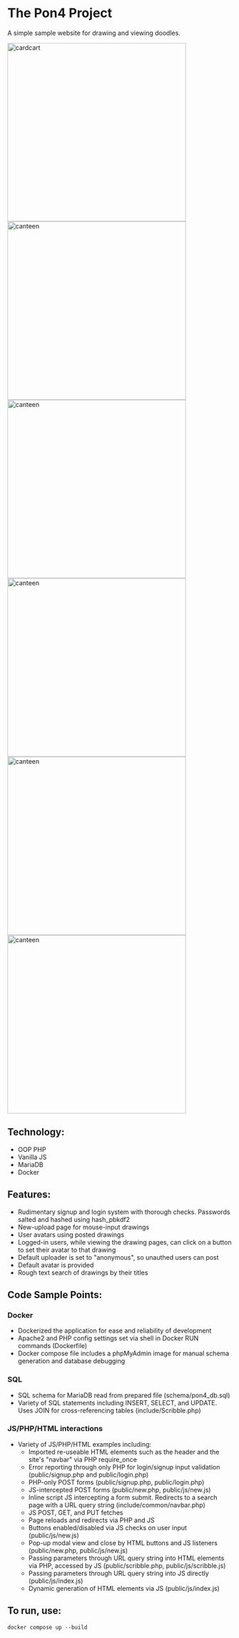 # The Pon4 Project

A simple sample website for drawing and viewing doodles.

<img src="https://github.com/user-attachments/assets/36bf3238-1237-4c77-813a-5634c0455bdd" alt="cardcart" width="400"/>
<img src="https://github.com/user-attachments/assets/46217a65-b01c-4847-814d-4c8f8e1c8a99" alt="canteen" width="400"/>
<img src="https://github.com/user-attachments/assets/9197778c-2479-4043-8ed6-60b3064158c3" alt="canteen" width="400"/>
<img src="https://github.com/user-attachments/assets/44e54990-f7fe-4625-96bb-342c8efd6fec" alt="canteen" width="400"/>
<img src="https://github.com/user-attachments/assets/93aef1c7-5621-4dd8-9cf0-a671fa466084" alt="canteen" width="400"/>
<img src="https://github.com/user-attachments/assets/5a860ece-5f1c-47f2-b4e7-9f646175b605" alt="canteen" width="400"/>

## Technology:
- OOP PHP
- Vanilla JS
- MariaDB
- Docker

## Features:
- Rudimentary signup and login system with thorough checks. Passwords salted and hashed using hash_pbkdf2
- New-upload page for mouse-input drawings
- User avatars using posted drawings
- Logged-in users, while viewing the drawing pages, can click on a button to set their avatar to that drawing
- Default uploader is set to "anonymous", so unauthed users can post
- Default avatar is provided
- Rough text search of drawings by their titles

## Code Sample Points:
### Docker
- Dockerized the application for ease and reliability of development
- Apache2 and PHP config settings set via shell in Docker RUN commands (Dockerfile)
- Docker compose file includes a phpMyAdmin image for manual schema generation and database debugging
### SQL
- SQL schema for MariaDB read from prepared file (schema/pon4_db.sql)
- Variety of SQL statements including INSERT, SELECT, and UPDATE. Uses JOIN for cross-referencing tables (include/Scribble.php)
### JS/PHP/HTML interactions
- Variety of JS/PHP/HTML examples including:
  - Imported re-useable HTML elements such as the header and the site's "navbar" via PHP require_once
  - Error reporting through only PHP for login/signup input validation (public/signup.php and public/login.php)
  - PHP-only POST forms (public/signup.php, public/login.php)
  - JS-intercepted POST forms (public/new.php, public/js/new.js)
  - Inline script JS intercepting a form submit. Redirects to a search page with a URL query string (include/common/navbar.php)
  - JS POST, GET, and PUT fetches
  - Page reloads and redirects via PHP and JS
  - Buttons enabled/disabled via JS checks on user input (public/js/new.js)
  - Pop-up modal view and close by HTML buttons and JS listeners (public/new.php, public/js/new.js)
  - Passing parameters through URL query string into HTML elements via PHP, accessed by JS (public/scribble.php, public/js/scribble.js)
  - Passing parameters through URL query string into JS directly (public/js/index.js)
  - Dynamic generation of HTML elements via JS (public/js/index.js)

## To run, use:
```
docker compose up --build
```
